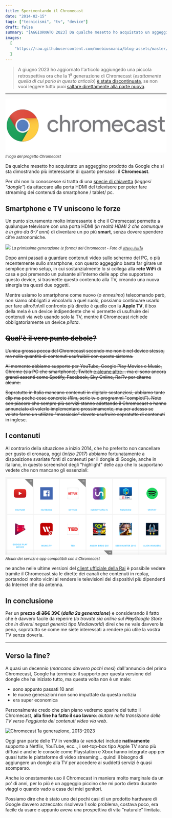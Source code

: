```yaml
---
title: Sperimentando il Chromecast
date: "2014-02-15"
tags: ["tecnicismi", "tv", "device"]
draft: false
summary: "[AGGIORNATO 2023] Da qualche mesetto ho acquistato un aggeggino prodotto da Google che si sta dimostrando più interessante di quanto pensassi: il Chromecast."
images:
  [
    "https://raw.githubusercontent.com/moebiusmania/blog-assets/master/images/2014/google-chromecast-badge-color.png",
  ]
---
```


> A giugno 2023 ho aggiornato l'articolo aggiungedo una piccola retrospettiva ora che la 1<sup>a</sup> generazione di Chromecast (_esattamente quella di cui parlo in questo articolo_) [è stata discontinuata](https://9to5google.com/2023/05/30/chromecast-no-updates/), se non vuoi leggere tutto puoi [saltare direttamente alla parte nuova](#verso-la-fine).

---

![Il logo del progetto Chromecast](https://raw.githubusercontent.com/moebiusmania/blog-assets/master/images/2014/google-chromecast-badge-color.png) <small>_Il logo del progetto Chromecast_</small>

Da qualche mesetto ho acquistato un aggeggino prodotto da Google che si sta dimostrando più interessante di quanto pensassi: il **Chromecast**.

Per chi non lo conoscesse si tratta di una [specie di chiavetta](http://www.google.it/intl/it/chrome/devices/chromecast/) (_leggesi "dongle"_) da attaccare alla porta HDMI del televisore per poter fare streaming dei contenuti da smartphone / tablet/ pc.

## Smartphone e TV uniscono le forze

Un punto sicuramente molto interessante è che il Chromecast permette a qualunque televisore con una porta HDMI (_in realtà HDMI 2 che comunque è in giro da 6-7 anni_) di diventare un po più **smart**, senza dovere spendere cifre astronomiche.

![](https://farm8.staticflickr.com/7296/11419059095_b2e901a675_k.jpg) <small>*La primissima generazione (*e forma*) del Chromecast - Foto di [ปรัชญา สิงห์โต](https://www.flickr.com/photos/iannnnn/11419059095)*</small>

Dopo anni passati a guardare contenuti video sullo schermo del PC, o più recentemente sullo smartphone, con questo aggeggino basta far girare un semplice primo setup, in cui sostanzialmente lo si collega alla **rete WiFi** di casa e poi premendo un pulsante all'interno delle app che supportano questo device, si trasmette questo contenuto alla TV, creando una nuova sinergia tra questi due oggetti.

Mentre usiamo lo smartphone come nuovo (_o ennesimo_) telecomando però, non siamo obbligati a vincolarlo a quel ruolo, possiamo continuare usarlo per fare altro!\\n\\nIl confronto più diretto è quello con la **Apple TV**, il box della mela è un device indipendente che vi permette di usufruire dei contenuti via web usando solo la TV, mentre il Chromecast richiede obbligatoriamente un device _pilota_.

## <del>Qual'è il vero punto debole?</del>

<del>L'unica grossa pecca del Chromecast secondo me non è nel device stesso, ma nella quantità di contenuti usufruibili con questo sistema.</del>

<del>Al momento abbiamo supporto per YouTube, Google Play Movies e Music, Chrome (sia PC che smartphone), Twitch [e alcune altre](https://www.google.it/chrome/devices/chromecast/apps.html)... ma ci sono ancora grandi assenti come Spotify, Facebook, Sky Online, RaiTv per citarne alcune.</del>

<del>Sopratutto in Italia mancano contenuti in digitale sostanziosi, abbiamo tante clip ma poche cose concrete (film, serie tv e programmi "completi"). Noto con piacere che sempre più servizi stanno adottando il Chromecast o hanno annunciato di volerlo implementare prossimamente, ma per adesso se volete farne un utilizzo "massiccio" dovete usufruire sopratutto di contenuti in inglese.</del>

## I contenuti

Al contrario della situazione a inizio 2014, che ho preferito non cancellare per gusto di cronaca, oggi (_inizio 2017_) abbiamo fortunatamente a disposizione svariate fonti di contenuti per il dongle di Google, anche in italiano, in questo screenshot degli "highlight" delle app che lo supportano vedete che non mancano gli essenziali:

![Alcuni dei servizi e app compatibili con il Chromecast](https://github.com/moebiusmania/blog-assets/blob/master/images/2017/chromecast-apps.png?raw=true) <small>_Alcuni dei servizi e app compatibili con il Chromecast_</small>

ne anche nelle ultime versioni del [client ufficiale della Rai](https://play.google.com/store/apps/details?id=it.rainet) è possibile vedere tramite il Chromecast sia le dirette dei canali che contenuti in replay, portandoci molto vicini al rendere le televisioni dei dispositivi più dipendenti da Internet che da antenna.

## In conclusione

Per un **prezzo di <del>35€</del> 39€ (_dalla 2a generazione_)** e considerando il fatto che è davvero facile da reperire (_lo trovate sia online sul <del>Play</del>Google Store che in diversi negozi generici tipo Mediaworld_) direi che ne vale davvero la pena, sopratutto se come me siete interessati a rendere più utile la vostra TV senza doverla.

---

## Verso la fine?

A quasi un decennio (_mancano davvero pochi mesi_) dall'annuncio del primo Chromecast, Google ha terminato il supporto per questa versione del dongle che ha iniziato tutto, ma questa volta non è un male:

- sono appunto passati 10 anni
- le nuove generazioni non sono impattate da questa notizia
- era super economica

Personalmente credo che pian piano vedremo sparire del tutto il Chromecast, **alla fine ha fatto il suo lavoro**: _aiutare nella transizione delle TV verso l'aggiunta dei contenuti video via web_.

![Chromecast 1a generazione, 2013-2023](https://i0.wp.com/9to5google.com/wp-content/uploads/sites/4/2015/08/chromecast.png?w=1500&quality=82&strip=all&ssl=1)

Oggi gran parte delle TV in vendita (_e vendute_) include **nativamente** supporto a Netflix, YouTube, ecc.., i set-top-box tipo Apple TV sono più diffusi e anche le console come Playstation e Xbox hanno integrate app per quasi tutte le piattaforme di video streaming... quindi il bisogno di aggiungere un dongle alla TV per accedere ai suddetti servizi è quasi scomparso.

Anche io onestamente uso il Chromecast in maniera molto marginale da un po' di anni, per lo più è un aggeggio piccino che mi porto dietro durante viaggi o quando vado a casa dei miei genitori.

Possiamo dire che è stato uno dei pochi casi di un prodotto hardware di Google davvero azzeccato: risolveva 1 solo problema, costava poco, era facile da usare e appunto aveva una prospettiva di vita "naturale" limitata.
